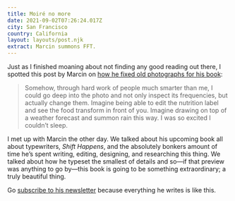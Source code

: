 ```yaml
---
title: Moiré no more
date: 2021-09-02T07:26:24.017Z
city: San Francisco
country: California
layout: layouts/post.njk
extract: Marcin summons FFT.
---
```


Just as I finished moaning about not finding any good reading out there, I spotted this post by Marcin on [how he fixed old photographs for his book](https://www.getrevue.co/profile/shift-happens/issues/moire-no-more-688319):

> Somehow, through hard work of people much smarter than me, I could go deep into the photo and not only inspect its frequencies, but actually change them. Imagine being able to edit the nutrition label and see the food transform in front of you. Imagine drawing on top of a weather forecast and summon rain this way. I was so excited I couldn’t sleep.

I met up with Marcin the other day. We talked about his upcoming book all about typewriters, _Shift Happens_, and the absolutely bonkers amount of time he’s spent writing, editing, designing, and researching this thing. We talked about how he typeset the smallest of details and so—if that preview was anything to go by—this book is going to be something extraordinary; a truly beautiful thing.

Go [subscribe to his newsletter](https://www.getrevue.co/profile/shift-happens/) because everything he writes is like this.
